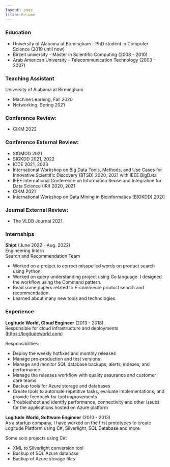 ```yaml
---
layout: page
title: Resume
---
```

### **Education**
- University of Alabama at Birmingham - PhD student in Computer Science (2019 until now)
- Birzeit university - Master in Scientific Computing (2008 - 2010)
- Arab American University - Telecommunication Technology (2003 - 2007)

### **Teaching Assistant**
University of Alabama at Birmingham
- Machine Learning, Fall 2020
- Networking, Spring 2021

### **Conference Review:**
- CIKM 2022
### **Conference External Review:**
- SIGMOD 2021
- SIGKDD 2021, 2022
- ICDE 2021, 2023
-  International Workshop on Big Data Tools, Methods, and Use Cases for Innovative Scientific Discovery (BTSD) 2020, 2021 with IEEE BigData
- IEEE International Conference on Information Reuse and Integration for Data Science (IRI) 2020, 2021
- CIKM 2021
- International Workshop on Data Mining in Bioinformatics (BIOKDD) 2020

### **Journal External Review:**
- The VLDB Journal 2021

### **Internships**
**Shipt** (June 2022 - Aug. 2022)\
Engineering Intern\
Search and Recommendation Team
- Worked on a project to correct misspelled words on product search using Python.
- Worked on query understanding project using Go language. I designed the workflow using the Command pattern.
- Read some papers related to E-commerce product search and recommendation.
- Learned about many new tools and technologies.

### **Experience**
**Logitude World, Cloud Engineer** (2013 - 2018)\
Responsible for cloud infrastructure and deployments (https://logitudeworld.com)

Responsibilities:
- Deploy the weekly hotfixes and monthly releases
- Manage pre-production and test versions
- Manage and monitor SQL database backups, alerts, indexes, and performance
- Manage the releases workflow with quality assurance and customer care teams
- Backup tools for Azure storage and databases
- Create tools to automate repetitive tasks, evaluate implementations, and provide feedback for tool improvements
- Troubleshoot and identify performance, connectivity and other issues for the applications hosted on Azure platform

**Logitude World, Software Engineer** (2010 - 2013)\
As a startup company, I have worked on the first prototypes to create Logitude Platform using C#, Silverlight, SQL Database and more

Some solo projects using C#:
- XML to Silverlight conversion tool
- Backup of SQL Azure database
- Backup of Azure storage files